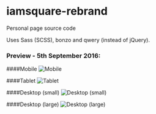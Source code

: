 # iamsquare-rebrand
Personal page source code

Uses Sass (SCSS), bonzo and qwery (instead of jQuery).

### Preview - 5th September 2016:
####Mobile
![Mobile](screenshot-mobile.png)

####Tablet
![Tablet](screenshot-tablet.png)

####Desktop (small)
![Desktop (small)](screenshot-desktopS.png)

####Desktop (large)
![Desktop (large)](screenshot-desktopL.png)
